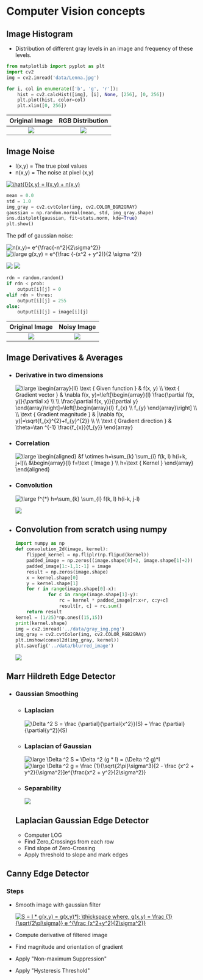 # Computer Vision concepts 
## Image Histogram
- Distribution of different gray levels in an image and frequency of these levels.
```python
from matplotlib import pyplot as plt
import cv2
img = cv2.imread('data/Lenna.jpg')

for i, col in enumerate(['b', 'g', 'r']):
    hist = cv2.calcHist([img], [i], None, [256], [0, 256])
    plt.plot(hist, color=col)
    plt.xlim([0, 256])
```
Original Image             |  RGB Distribution
:-------------------------:|:-------------------------:
![](/data/Lenna.jpg)  |  ![](/data/lenna_rgb.png)

## Image Noise

- I(x,y) = The true pixel values
- n(x,y) = The noise at pixel (x,y)

<a href="https://www.codecogs.com/eqnedit.php?latex=\hat{I}(x,y)&space;=&space;I(x,y)&space;&plus;&space;n(x,y)" target="_blank"><img src="https://latex.codecogs.com/gif.latex?\hat{I}(x,y)&space;=&space;I(x,y)&space;&plus;&space;n(x,y)" title="\hat{I}(x,y) = I(x,y) + n(x,y)" /></a>
```python
mean = 0.0
std = 1.0
img_gray = cv2.cvtColor(img, cv2.COLOR_BGR2GRAY)
gaussian = np.random.normal(mean, std, img_gray.shape)
sns.distplot(gaussian, fit=stats.norm, kde=True)
plt.show()
```

The pdf of gaussian noise:

  <img src="https://latex.codecogs.com/gif.latex?\bg_white&space;n(x,y)=&space;e^{\frac{-n^2}{2\sigma^2}}" title="n(x,y)= e^{\frac{-n^2}{2\sigma^2}}" />
  
  <img src="https://latex.codecogs.com/gif.latex?\bg_white&space;\large&space;g(x,y)&space;=&space;e^{\frac&space;{-(x^2&space;&plus;&space;y^2)}{2&space;\sigma&space;^2}}" title="\large g(x,y) = e^{\frac {-(x^2 + y^2)}{2 \sigma ^2}}" />
  
  ![](/data/gauss_pdf.png) ![](/data/gauss_2d.png)  

```python
rdn = random.random()
if rdn < prob:
    output[i][j] = 0
elif rdn > thres:
    output[i][j] = 255
else:
    output[i][j] = image[i][j]
```

Original Image             |  Noisy Image
:-------------------------:|:-------------------------:
![](/data/gray_img.png)  |  ![](/data/noisy_img.png)

## Image Derivatives & Averages

- ### Derivative in two dimensions

    <img src="https://latex.codecogs.com/gif.latex?\bg_white&space;\large&space;\begin{array}{ll}&space;\text&space;{&space;Given&space;function&space;}&space;&&space;f(x,&space;y)&space;\\&space;\text&space;{&space;Gradient&space;vector&space;}&space;&&space;\nabla&space;f(x,&space;y)=\left[\begin{array}{l}&space;\frac{\partial&space;f(x,&space;y)}{\partial&space;x}&space;\\&space;\\&space;\frac{\partial&space;f(x,&space;y)}{\partial&space;y}&space;\end{array}\right]=\left[\begin{array}{l}&space;f_{x}&space;\\&space;f_{y}&space;\end{array}\right]&space;\\&space;\\&space;\text&space;{&space;Gradient&space;magnitude&space;}&space;&&space;|\nabla&space;f(x,&space;y)|=\sqrt{f_{x}^{2}&plus;f_{y}^{2}}&space;\\&space;\\&space;\text&space;{&space;Gradient&space;direction&space;}&space;&&space;\theta=\tan&space;^{-1}&space;\frac{f_{x}}{f_{y}}&space;\end{array}" title="\large \begin{array}{ll} \text { Given function } & f(x, y) \\ \text { Gradient vector } & \nabla f(x, y)=\left[\begin{array}{l} \frac{\partial f(x, y)}{\partial x} \\ \\ \frac{\partial f(x, y)}{\partial y} \end{array}\right]=\left[\begin{array}{l} f_{x} \\ f_{y} \end{array}\right] \\ \\ \text { Gradient magnitude } & |\nabla f(x, y)|=\sqrt{f_{x}^{2}+f_{y}^{2}} \\ \\ \text { Gradient direction } & \theta=\tan ^{-1} \frac{f_{x}}{f_{y}} \end{array}" />

- ### Correlation

    <img src="https://latex.codecogs.com/gif.latex?\bg_white&space;\large&space;\begin{aligned}&space;&f&space;\otimes&space;h=\sum_{k}&space;\sum_{i}&space;f(k,&space;l)&space;h(i&plus;k,&space;j&plus;l)\\&space;&\begin{array}{l}&space;f=\text&space;{&space;Image&space;}&space;\\&space;h=\text&space;{&space;Kernel&space;}&space;\end{array}&space;\end{aligned}" title="\large \begin{aligned} &f \otimes h=\sum_{k} \sum_{i} f(k, l) h(i+k, j+l)\\ &\begin{array}{l} f=\text { Image } \\ h=\text { Kernel } \end{array} \end{aligned}" />

- ### Convolution
  
    <img src="https://latex.codecogs.com/gif.latex?\bg_white&space;\large&space;f^{*}&space;h=\sum_{k}&space;\sum_{l}&space;f(k,&space;l)&space;h(i-k,&space;j-l)" title="\large f^{*} h=\sum_{k} \sum_{l} f(k, l) h(i-k, j-l)" />

    ![](/data/convolution.png)
  
- ## Convolution from scratch using numpy
  ```python
  import numpy as np
  def convolution_2d(image, kernel):
      flipped_kernel = np.fliplr(np.flipud(kernel))
      padded_image = np.zeros((image.shape[0]+2, image.shape[1]+2))
      padded_image[1:-1,1:-1] = image
      result = np.zeros(image.shape)
      x = kernel.shape[0]
      y = kernel.shape[1]
      for r in range(image.shape[0]-x):
              for c in range(image.shape[1]-y):
                  rc = kernel * padded_image[r:x+r, c:y+c]
                  result[r, c] = rc.sum()
      return result
  kernel = (1/25)*np.ones((15,15))
  print(kernel.shape)
  img = cv2.imread('../data/gray_img.png')
  img_gray = cv2.cvtColor(img, cv2.COLOR_RGB2GRAY)
  plt.imshow(convol2d(img_gray, kernel))
  plt.savefig('../data/blurred_image')
  ```
  
   ![](/data/blurred_image.png)

## Marr Hildreth Edge Detector

- ### Gaussian Smoothing
  
  - ### Laplacian 
    <img src="https://latex.codecogs.com/gif.latex?\Delta&space;^2&space;S&space;=&space;\frac&space;{\partial}{\partial{x^2}}(S)&space;&plus;&space;\frac&space;{\partial}{\partial{y^2}}(S)" title="\Delta ^2 S = \frac {\partial}{\partial{x^2}}(S) + \frac {\partial}{\partial{y^2}}(S)" />
  
  - ### Laplacian of Gaussian
    <img src="https://latex.codecogs.com/gif.latex?\bg_white&space;\large&space;\Delta&space;^2&space;S&space;=&space;\Delta&space;^2&space;(g&space;*&space;I)&space;=&space;(\Delta&space;^2&space;g)*I" title="\large \Delta ^2 S = \Delta ^2 (g * I) = (\Delta ^2 g)*I" />
    <br>
    <img src="https://latex.codecogs.com/gif.latex?\bg_white&space;\fn_jvn&space;\large&space;\Delta&space;^2&space;g&space;=&space;\frac&space;{1}{\sqrt{2\pi}\sigma^3}[2&space;-&space;\frac&space;{x^2&space;&plus;&space;y^2}{\sigma^2}]e^{\frac{x^2&space;&plus;&space;y^2}{2\sigma^2}}" title="\large \Delta ^2 g = \frac {1}{\sqrt{2\pi}\sigma^3}[2 - \frac {x^2 + y^2}{\sigma^2}]e^{\frac{x^2 + y^2}{2\sigma^2}}" />

  - ### Separability
    ![](/data/Separability.png)

  ## Laplacian Gaussian Edge Detector
  - Computer LOG
  - Find Zero_Crossings from each row
  - Find slope of Zero-Crossing
  - Apply threshold to slope and mark edges
  
## Canny Edge Detector
  ### Steps
  - Smooth image with gaussian filter
    
    <a href="https://www.codecogs.com/eqnedit.php?latex=\bg_white&space;\fn_jvn&space;S&space;=&space;I&space;*&space;g(x,y)&space;=&space;g(x,y)*I;&space;\thickspace&space;where,&space;g(x,y)&space;=&space;\frac&space;{1}{\sqrt{2\pi\sigma}}&space;e&space;^{\frac&space;{x^2&plus;y^2}{2\sigma^2}}" target="_blank"><img src="https://latex.codecogs.com/gif.latex?\bg_white&space;\fn_jvn&space;S&space;=&space;I&space;*&space;g(x,y)&space;=&space;g(x,y)*I;&space;\thickspace&space;where,&space;g(x,y)&space;=&space;\frac&space;{1}{\sqrt{2\pi\sigma}}&space;e&space;^{\frac&space;{x^2&plus;y^2}{2\sigma^2}}" title="S = I * g(x,y) = g(x,y)*I; \thickspace where, g(x,y) = \frac {1}{\sqrt{2\pi\sigma}} e ^{\frac {x^2+y^2}{2\sigma^2}}" /></a>
    
  - Compute derivative of filtered image
  - Find magnitude and orientation of gradient
  - Apply "Non-maximum Suppression"
  - Apply "Hysteresis Threshold"
  
  